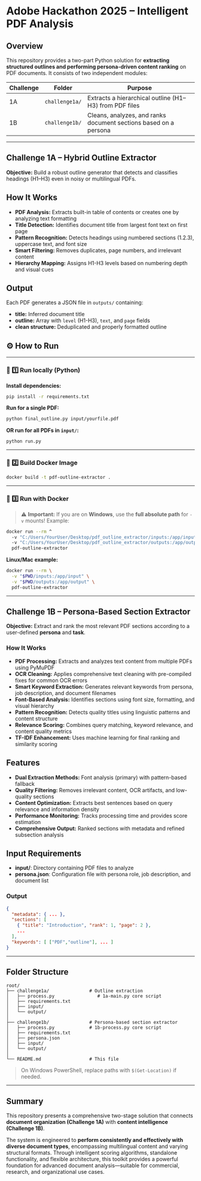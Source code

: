 # Adobe Hackathon 2025 – Intelligent PDF Analysis

## Overview

This repository provides a two-part Python solution for **extracting structured outlines and performing persona-driven content ranking** on PDF documents. It consists of two independent modules:

| Challenge | Folder         | Purpose                                                          |
| --------- | -------------- | ---------------------------------------------------------------- |
| 1A        | `challenge1a/` | Extracts a hierarchical outline (H1–H3) from PDF files           |
| 1B        | `challenge1b/` | Cleans, analyzes, and ranks document sections based on a persona |

---

## Challenge 1A – Hybrid Outline Extractor

**Objective:** Build a robust outline generator that detects and classifies headings (H1–H3) even in noisy or multilingual PDFs.

## How It Works
* **PDF Analysis:** Extracts built-in table of contents or creates one by analyzing text formatting
* **Title Detection:** Identifies document title from largest font text on first page
* **Pattern Recognition:** Detects headings using numbered sections (1.2.3), uppercase text, and font size
* **Smart Filtering:** Removes duplicates, page numbers, and irrelevant content
* **Hierarchy Mapping:** Assigns H1-H3 levels based on numbering depth and visual cues

## Output
Each PDF generates a JSON file in `outputs/` containing:
* **title:** Inferred document title
* **outline:** Array with `level` (H1-H3), `text`, and `page` fields
* **clean structure:** Deduplicated and properly formatted outline

## ⚙️ **How to Run**

---

### 🔹 **1️⃣ Run locally (Python)**

**Install dependencies:**

```bash
pip install -r requirements.txt
```

**Run for a single PDF:**

```bash
python final_outline.py input/yourfile.pdf
```

**OR run for all PDFs in `input/`:**

```bash
python run.py
```

---

### 🔹 **2️⃣ Build Docker Image**

```bash
docker build -t pdf-outline-extractor .
```

---

### 🔹 **3️⃣ Run with Docker**

> ⚠️ **Important:**
> If you are on **Windows**, use the **full absolute path** for `-v` mounts!
> Example:

```bash
docker run --rm ^
  -v "C:/Users/YourUser/Desktop/pdf_outline_extractor/inputs:/app/input" ^
  -v "C:/Users/YourUser/Desktop/pdf_outline_extractor/outputs:/app/output" ^
  pdf-outline-extractor
```

**Linux/Mac example:**

```bash
docker run --rm \
  -v "$PWD/inputs:/app/input" \
  -v "$PWD/outputs:/app/output" \
  pdf-outline-extractor
```
---

## Challenge 1B – Persona-Based Section Extractor

**Objective:** Extract and rank the most relevant PDF sections according to a user-defined **persona** and **task**.

### How It Works

* **PDF Processing:** Extracts and analyzes text content from multiple PDFs using PyMuPDF
* **OCR Cleaning:** Applies comprehensive text cleaning with pre-compiled fixes for common OCR errors
* **Smart Keyword Extraction:** Generates relevant keywords from persona, job description, and document filenames
* **Font-Based Analysis:** Identifies sections using font size, formatting, and visual hierarchy
* **Pattern Recognition:** Detects quality titles using linguistic patterns and content structure
* **Relevance Scoring:** Combines query matching, keyword relevance, and content quality metrics
* **TF-IDF Enhancement:** Uses machine learning for final ranking and similarity scoring

## Features
* **Dual Extraction Methods:** Font analysis (primary) with pattern-based fallback
* **Quality Filtering:** Removes irrelevant content, OCR artifacts, and low-quality sections
* **Content Optimization:** Extracts best sentences based on query relevance and information density
* **Performance Monitoring:** Tracks processing time and provides score estimation
* **Comprehensive Output:** Ranked sections with metadata and refined subsection analysis

## Input Requirements
* **input/**: Directory containing PDF files to analyze
* **persona.json**: Configuration file with persona role, job description, and document list

### Output
```json
{
  "metadata": { ... },
  "sections": [
    { "title": "Introduction", "rank": 1, "page": 2 },
    ...
  ],
  "keywords": [ ["PDF","outline"], ... ]
}
```

---

## Folder Structure

```
root/
├── challenge1a/               # Outline extraction
│   ├── process.py                # 1a-main.py core script
│   ├── requirements.txt
│   ├── input/
│   └── output/
│
├── challenge1b/               # Persona-based section extractor
│   ├── process.py             # 1b-process.py core script
│   ├── requirements.txt
│   ├── persona.json
│   ├── input/
│   └── output/
│
└── README.md                  # This file
```



> On Windows PowerShell, replace paths with `$(Get-Location)` if needed.

---

## Summary

This repository presents a comprehensive two-stage solution that connects **document organization (Challenge 1A)** with **content intelligence (Challenge 1B)**. 

The system is engineered to **perform consistently and effectively with diverse document types**, encompassing multilingual content and varying structural formats. Through intelligent scoring algorithms, standalone functionality, and flexible architecture, this toolkit provides a powerful foundation for advanced document analysis—suitable for commercial, research, and organizational use cases.
